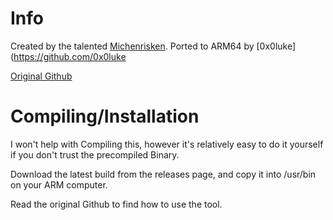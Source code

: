 # Info

Created by the talented [Michenrisken](https://github.com/michenriksen). Ported to ARM64 by [0x0luke](https://github.com/0x0luke

[Original Github](https://github.com/michenriksen/aquatone)
 
# Compiling/Installation

I won't help with Compiling this, however it's relatively easy to do it yourself if you don't trust the precompiled Binary.

Download the latest build from the releases page, and copy it into /usr/bin on your ARM computer.

Read the original Github to find how to use the tool.